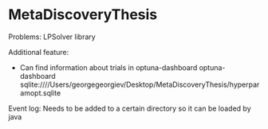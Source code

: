 # MetaDiscoveryThesis

Problems: LPSolver library


Additional feature:
- Can find information about trials in optuna-dashboard optuna-dashboard sqlite:////Users/georgegeorgiev/Desktop/MetaDiscoveryThesis/hyperparamopt.sqlite 



Event log:
Needs to be added to a certain directory so it can be loaded by java